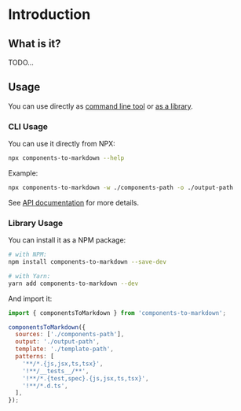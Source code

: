 # Introduction

## What is it?

TODO...

## Usage

You can use directly as [command line tool](#cli-usage) or [as a library](#library-usage).

### CLI Usage

You can use it directly from NPX:

```bash
npx components-to-markdown --help
```

Example:

```bash
npx components-to-markdown -w ./components-path -o ./output-path
```

See [API documentation](#api) for more details.

### Library Usage

You can install it as a NPM package:

```bash
# with NPM:
npm install components-to-markdown --save-dev

# with Yarn:
yarn add components-to-markdown --dev
```

And import it:

```js
import { componentsToMarkdown } from 'components-to-markdown';

componentsToMarkdown({
  sources: ['./components-path'],
  output: './output-path',
  template: './template-path',
  patterns: [
    '**/*.{js,jsx,ts,tsx}',
    '!**/__tests__/**',
    '!**/*.{test,spec}.{js,jsx,ts,tsx}',
    '!**/*.d.ts',
  ],
});
```
